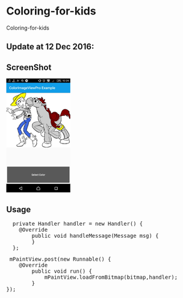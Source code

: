 # Coloring-for-kids
Coloring-for-kids
<h2>Update at 12 Dec 2016:</h2>

## ScreenShot

<img src="./ScreenShot/photo_2016-12-12_12-24-54.jpg" alt="screenShot1" width="170" height="whatever">

## Usage
<pre>
  private Handler handler = new Handler() {
    @Override
        public void handleMessage(Message msg) {
        }
  };
</pre>

<pre>
 mPaintView.post(new Runnable() {
    @Override
        public void run() {
            mPaintView.loadFromBitmap(bitmap,handler);
        }
});
</pre>
